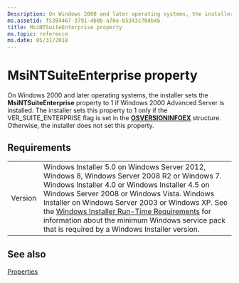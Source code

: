 ```yaml
---
Description: On Windows 2000 and later operating systems, the installer sets the MsiNTSuiteEnterprise property to 1 if Windows 2000 Advanced Server is installed.
ms.assetid: f5384467-3791-4b0b-a70e-b5343c70db46
title: MsiNTSuiteEnterprise property
ms.topic: reference
ms.date: 05/31/2018
---
```


# MsiNTSuiteEnterprise property

On Windows 2000 and later operating systems, the installer sets the **MsiNTSuiteEnterprise** property to 1 if Windows 2000 Advanced Server is installed. The installer sets this property to 1 only if the VER\_SUITE\_ENTERPRISE flag is set in the [**OSVERSIONINFOEX**](https://msdn.microsoft.com/library/ms724833(v=VS.85).aspx) structure. Otherwise, the installer does not set this property.

## Requirements



|                    |                                                                                                                                                                                                                                                                                                                                                                                                                                                  |
|--------------------|--------------------------------------------------------------------------------------------------------------------------------------------------------------------------------------------------------------------------------------------------------------------------------------------------------------------------------------------------------------------------------------------------------------------------------------------------|
| Version<br/> | Windows Installer 5.0 on Windows Server 2012, Windows 8, Windows Server 2008 R2 or Windows 7. Windows Installer 4.0 or Windows Installer 4.5 on Windows Server 2008 or Windows Vista. Windows Installer on Windows Server 2003 or Windows XP. See the [Windows Installer Run-Time Requirements](windows-installer-portal.md) for information about the minimum Windows service pack that is required by a Windows Installer version.<br/> |



## See also

<dl> <dt>

[Properties](properties.md)
</dt> </dl>

 

 




